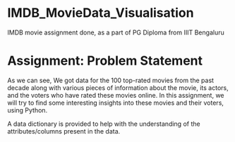 # IMDB_MovieData_Visualisation
IMDB movie assignment done, as a part of PG Diploma from IIIT Bengaluru

# Assignment: Problem Statement
As we can see, We got data for the 100 top-rated movies from the past decade along with various pieces of information about the movie, its actors, and the voters who have rated these movies online. In this assignment, we will try to find some interesting insights into these movies and their voters, using Python.

A data dictionary is provided to help with the understanding of the attributes/columns present in the data.
